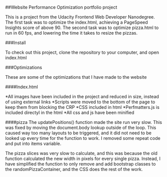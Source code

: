 ##Website Performance Optimization portfolio project

This is a project from the Udacity Frontend Web Developer Nanodegree.
The first task was to optimize the index.html, achieving a PageSpeed Insights score of above 90.
The second task was to optimize pizza.html to run in 60 fps, and lowering the time it takes to resize the pizzas.

###Install

To check out this project, clone the repository to your computer, and open index.html

###Optimizations

These are some of the optimizations that I have made to the website

####Index.html

*All images have been included in the project and reduced in size, instead of using external links
*Scripts were moved to the bottom of the page to keep them from blocking the CRP
*CSS included in html
*Perfmatters.js is included directyl in the html
*All css and js have been minified

####pizza
The updatePositions() function made the site run very slow. This was fixed by moving the document.body lookup outside of the loop.
This caused way too many layouts to be triggered, and it did not need to be looked up every time for the function to work. I removed some repeat code and put into items variable.

The pizza slices was very slow to calculate, and this was because the old function calculated the new width in pixels for every single pizza.
Instead, I have simplified the function to only remove and add bootstrap classes to the randomPizzaContainer, and the CSS does the rest of the work.